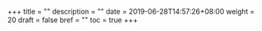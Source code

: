 +++
title = ""
description = ""
date = 2019-06-28T14:57:26+08:00
weight = 20
draft = false
bref = ""
toc = true
+++
